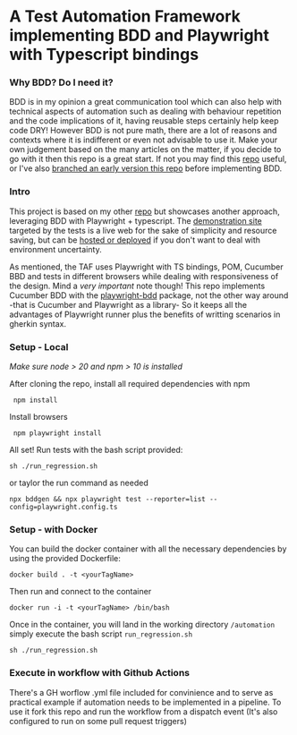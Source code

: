 # A Test Automation Framework implementing BDD and Playwright with Typescript bindings

### Why BDD? Do I need it?
BDD is in my opinion a great communication tool which can also help with technical aspects of automation such as dealing with behaviour repetition and the code implications of it, having reusable steps certainly help keep code DRY! However BDD is not pure math, there are a lot of reasons and contexts where it is indifferent or even not advisable to use it. Make your own judgement based on the many articles on the matter, if you decide to go with it then this repo is a great start. If not you may find this [repo](https://github.com/matiasleandronunez/typescript_automation_suite) useful, or I've also [branched an early version this repo](https://github.com/matiasleandronunez/playwright_ts_with_bdd/tree/release/without_bdd) before implementing BDD.

### Intro
This project is based on my other [repo](https://github.com/matiasleandronunez/typescript_automation_suite) but showcases another approach, leveraging BDD with Playwright + typescript. 
The [demonstration site](https://practicesoftwaretesting.com) targeted by the tests is a live web for the sake of simplicity and resource saving, but can be [hosted or deployed](https://github.com/testsmith-io/practice-software-testing) if you don't want to deal with environment uncertainty.

As mentioned, the TAF uses Playwright with TS bindings, POM, Cucumber BBD and tests in different browsers while dealing with responsiveness of the design.
Mind a _very important_ note though! This repo implements Cucumber BDD with the [playwright-bdd](https://github.com/vitalets/playwright-bdd) package, not the other way around -that is Cucumber and Playwright as a library- So it keeps all the advantages of Playwright runner plus the benefits of writting scenarios in gherkin syntax.

### Setup - Local
*Make sure node > 20 and npm > 10 is installed*

After cloning the repo, install all required dependencies with npm
```shell
 npm install 
 ```
Install browsers
```shell
 npm playwright install 
 ```

All set! Run tests with the bash script provided:
```shell
sh ./run_regression.sh
```
or taylor the run command as needed
```shell
npx bddgen && npx playwright test --reporter=list --config=playwright.config.ts
```

### Setup - with Docker
You can build the docker container with all the necessary dependencies by using the provided Dockerfile:

```shell 
docker build . -t <yourTagName>
```
Then run and connect to the container

```shell 
docker run -i -t <yourTagName> /bin/bash
```
Once in the container, you will land in the working directory ```/automation``` simply execute the bash script ``` run_regression.sh ```

```shell
sh ./run_regression.sh
```

### Execute in workflow with Github Actions
There's a GH worflow .yml file included for convinience and to serve as practical example if automation needs to be implemented in a pipeline. To use it fork this repo and run the workflow from a dispatch event (It's also configured to run on some pull request triggers)
